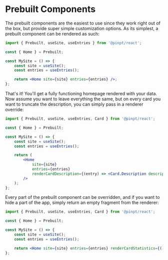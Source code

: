 # Prebuilt Components

The prebuilt components are the easiest to use since they work right out of the box, but provide super simple customization options. As its simplest, a prebuilt component can be rendered as such:

```jsx
import { Prebuilt, useSite, useEntries } from '@pinpt/react';

const { Home } = Prebuilt;

const MySite = () => {
	const site = useSite();
	const entries = useEntries();

	return <Home site={site} entries={entries} />;
};
```

That's it! You'll get a fully functioning homepage rendered with your data. Now assume you want to leave everything the same, but on every card you want to truncate the description, you can simply pass in a renderer override:

```jsx
import { Prebuilt, useSite, useEntries, Card } from '@pinpt/react';

const { Home } = Prebuilt;

const MySite = () => {
	const site = useSite();
	const entries = useEntries();

	return (
		<Home
			site={site}
			entries={entries}
			renderCardDescription={(entry) => <Card.Description description={entry.headline.slice(0, 20)} />}
		/>
	);
};
```

Every part of the prebuilt component can be overridden, and if you want to hide a part of the app, simply return an empty fragment from the renderer:

```jsx
import { Prebuilt, useSite, useEntries, Card } from '@pinpt/react';

const { Home } = Prebuilt;

const MySite = () => {
	const site = useSite();
	const entries = useEntries();

	return <Home site={site} entries={entries} renderCardStatistics={() => <></>} />;
};
```
